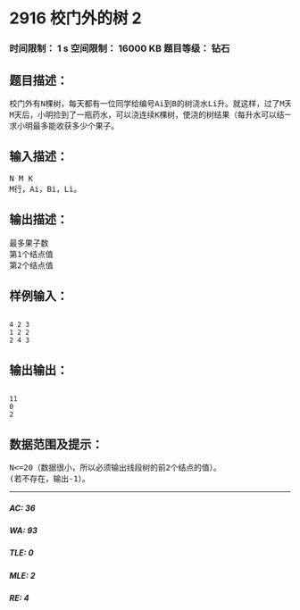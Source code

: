 # 2916 校门外的树 2   
### 时间限制： 1 s     空间限制： 16000 KB     题目等级： 钻石  
## 题目描述：  

<pre>
校门外有N棵树，每天都有一位同学给编号Ai到B的树浇水Li升。就这样，过了M天。
M天后，小明捡到了一瓶药水，可以浇连续K棵树，使浇的树结果（每升水可以结一个果子）。
求小明最多能收获多少个果子。
</pre>
  
  
## 输入描述：  

<pre>
N M K
M行，Ai，Bi，Li。
</pre>
  
  
## 输出描述：  

<pre>
最多果子数
第1个结点值
第2个结点值
</pre>
  
  
## 样例输入：  

<pre><code>
4 2 3
1 2 2
2 4 3
</code></pre>
  
  
## 输出输出：  

<pre><code>
11
0
2
</code></pre>
  
  
## 数据范围及提示：  

<pre>
N<=20（数据很小，所以必须输出线段树的前2个结点的值）。
(若不存在，输出-1）。
</pre>
  
  
***  

##### AC: 36  
##### WA: 93  
##### TLE: 0  
##### MLE: 2  
##### RE: 4  
